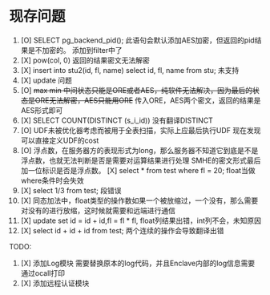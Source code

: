 # 现存问题

1. [O] SELECT pg_backend_pid(); 此语句会默认添加AES加密，但返回的pid结果是不加密的。
        添加到filter中了
2. [X] pow(col, 0)  返回的结果密文无法解密
3. [X] insert into stu2(id, fl, name) select id, fl, name from stu; 未支持
4. [X] update 问题
5. [O] ~~max min 中间状态只能是ORE或者AES，纯软件无法解决，因为最后的状态是ORE无法解密，AES只能用ORE~~
        传入ORE，AES两个密文，返回的结果是AES形式即可
6. [X] SELECT COUNT(DISTINCT (s_i_id)) 没有翻译DISTINCT
7. [O] UDF未被优化器考虑而被用于全表扫描，实际上应最后执行UDF
        现在发现可以直接定义UDF的cost
8. [O] 浮点数，在服务器方的表现形式为long，那么服务器不知道它到底是不是浮点数，也就无法判断是否是需要对运算结果进行处理
        SMHE的密文形式最后加一位标识是否是浮点数。
        [X] select * from test where fl = 20; float当做where条件时会失效
9. [X] select 1/3 from test; 段错误
10. [X] 同态加法中，float类型的操作数如果一个被放缩过，一个没有，那么需要对没有的进行放缩，这时候就需要和远端进行通信
11. [X] update set id = id + id,fl = fl * fl, float列结果出错，int列不会，未知原因
12. [X] select id + id + id from test; 两个连续的操作会导致翻译出错

TODO:
1. [X] 添加Log模块
        需要替换原本的log代码，并且Enclave内部的log信息需要通过ocall打印
2. [X] 添加远程认证模块
